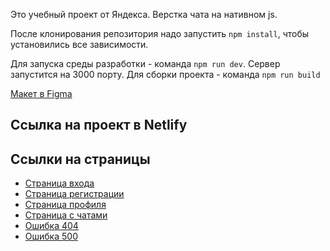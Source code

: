 Это учебный проект от Яндекса. 
Верстка чата на нативном js.

После клонирования репозитория надо запустить `npm install`, чтобы установились все зависимости.

Для запуска среды разработки - команда `npm run dev`. Сервер запустится на 3000 порту.
Для сборки проекта - команда `npm run build`

[Макет в Figma](https://www.figma.com/design/4p60UGZajcyxeFC3GhaY2L/Messendger?node-id=0-1&p=f&t=f75BpIfzG2koXJCW-0)

## Ссылка на проект в Netlify

## Ссылки на страницы
- [Страница входа]()
- [Страница регистрации]()
- [Страница профиля]()
- [Страница с чатами]()
- [Ошибка 404]()
- [Ошибка 500]()